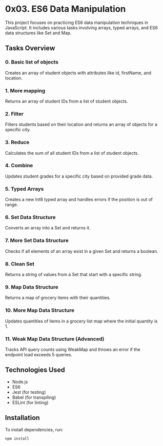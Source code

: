 # 0x03. ES6 Data Manipulation

This project focuses on practicing ES6 data manipulation techniques in JavaScript. It includes various tasks involving arrays, typed arrays, and ES6 data structures like Set and Map.

## Tasks Overview

### 0. Basic list of objects

Creates an array of student objects with attributes like id, firstName, and location.

### 1. More mapping

Returns an array of student IDs from a list of student objects.

### 2. Filter

Filters students based on their location and returns an array of objects for a specific city.

### 3. Reduce

Calculates the sum of all student IDs from a list of student objects.

### 4. Combine

Updates student grades for a specific city based on provided grade data.

### 5. Typed Arrays

Creates a new Int8 typed array and handles errors if the position is out of range.

### 6. Set Data Structure

Converts an array into a Set and returns it.

### 7. More Set Data Structure

Checks if all elements of an array exist in a given Set and returns a boolean.

### 8. Clean Set

Returns a string of values from a Set that start with a specific string.

### 9. Map Data Structure

Returns a map of grocery items with their quantities.

### 10. More Map Data Structure

Updates quantities of items in a grocery list map where the initial quantity is 1.

### 11. Weak Map Data Structure (Advanced)

Tracks API query counts using WeakMap and throws an error if the endpoint load exceeds 5 queries.

## Technologies Used

- Node.js
- ES6
- Jest (for testing)
- Babel (for transpiling)
- ESLint (for linting)

## Installation

To install dependencies, run:

```bash
npm install
